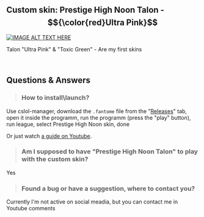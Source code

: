 ## Custom skin: Prestige High Noon Talon - $${\color{red}Ultra Pink}$$
[![IMAGE ALT TEXT HERE](./readme_picture.png)](https://www.youtube.com/watch?v=hdWnTyzXnX8)

Talon "Ultra Pink" & "Toxic Green" - Are my first skins

<br/>

## **Questions & Answers**
> ### How to install\launch? 

Use cslol-manager, download the ```.fantome``` file from the "[Releases](https://github.com/BenataOne/Talon.HighNoon.Prestige.UltraPink/releases)" tab, open it inside the programm, run the programm (press the "play" button), run league, select Prestige High Noon skin, done

Or just watch [a guide on Youtube](https://www.youtube.com/results?search_query=lol+how+to+install+custom+skins).
<br/>

> ### Am I supposed to have "Prestige High Noon Talon" to play with the custom skin?

Yes
<br/>

> ### Found a bug or have a suggestion, where to contact you?

Currently I'm not active on social meadia, but you can contact me in Youtube comments 
<br/>
